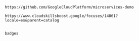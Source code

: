


    https://github.com/GoogleCloudPlatform/microservices-demo

    https://www.cloudskillsboost.google/focuses/14861?locale=es&parent=catalog


    badges